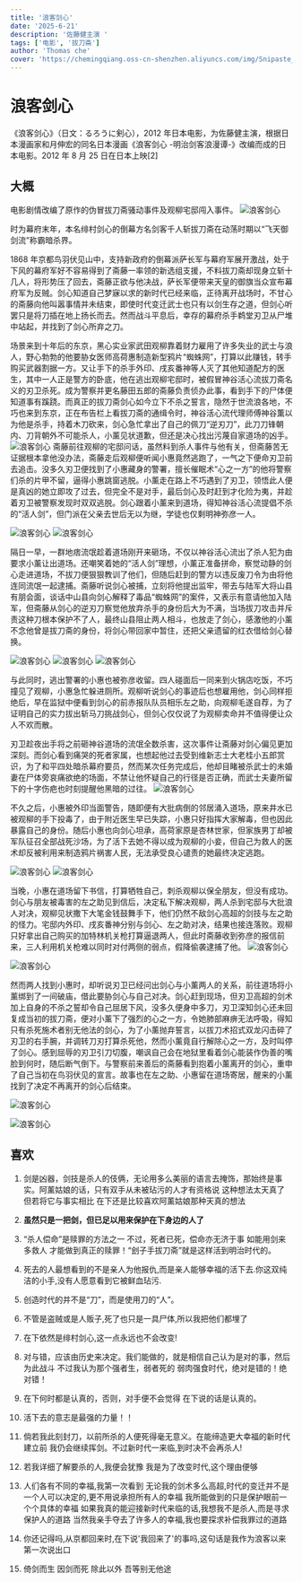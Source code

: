 ```yaml
---
title: '浪客剑心'
date: '2025-6-21'
description: '佐藤健主演 '
tags: ['电影', '拔刀斋']
author: 'Thomas che'
cover: 'https://chemingqiang.oss-cn-shenzhen.aliyuncs.com/img/Snipaste_2025-06-21_22-35-17.png'
---
```


# 浪客剑心

《浪客剑心》（日文：るろうに剣心），2012 年日本电影，为佐藤健主演，根据日本漫画家和月伸宏的同名日本漫画《浪客剑心 -明治剑客浪漫谭-》改编而成的日本电影。2012 年 8 月 25 日在日本上映[2]

## 大概

电影剧情改编了原作的伪冒拔刀斋骚动事件及观柳宅邸闯入事件。
![浪客剑心](https://chemingqiang.oss-cn-shenzhen.aliyuncs.com/img/Snipaste_2025-06-21_23-05-25.png)

时为幕府末年，本名绯村剑心的倒幕方名剑客千人斩拔刀斋在动荡时期以“飞天御剑流”称霸暗杀界。

1868 年京都鸟羽伏见山中，支持新政府的倒幕派萨长军与幕府军展开激战，处于下风的幕府军好不容易得到了斋藤一率领的新选组支援，不料拔刀斋却现身立斩十几人，将形势压了回去，斋藤正欲与他决战，萨长军便带来天皇的御旗当众宣布幕府军为反贼。剑心知道自己梦寐以求的新时代已经来临，正待离开战场时，不甘心的斋藤向他叫嚣事情并未结束，即使时代变迁武士也只有以剑生存之道，但剑心听罢只是将刀插在地上扬长而去。然而战斗平息后，幸存的幕府杀手鹈堂刃卫从尸堆中站起，并找到了剑心所弃之刀。

场景来到十年后的东京，黑心实业家武田观柳靠着财力雇用了许多失业的武士与浪人，野心勃勃的他要胁女医师高荷惠制造新型鸦片“蜘蛛网”，打算以此赚钱，转手购买武器割据一方。又让手下的杀手外印、戌亥番神等人灭了其他知道配方的医生，其中一人正是警方的卧底，他在逃出观柳宅邸时，被假冒神谷活心流拔刀斋名义的刃卫杀死。成为警察并更名藤田五郎的斋藤负责侦办此事，看到手下的尸体便知道事有蹊跷。而真正的拔刀斋剑心如今立下不杀之誓言，隐然于世流浪各地，不巧也来到东京，正在布告栏上看拔刀斋的通缉令时，神谷活心流代理师傅神谷薫以为他是杀手，持着木刀砍来，剑心急忙拿出了自己的佩刀“逆刃刀”，此刀刀锋朝内、刀背朝外不可能杀人，小薰见状道歉，但还是决心找出污蔑自家道场的凶手。
![浪客剑心](https://chemingqiang.oss-cn-shenzhen.aliyuncs.com/img/Snipaste_2025-06-21_22-36-25.png)
斋藤前往观柳的宅邸问话，虽然料到杀人事件与他有关，但斋藤苦无证据根本拿他没办法，斋藤走后观柳便听闻小惠竟然逃跑了，一气之下便命刃卫前去追击。没多久刃卫便找到了小惠藏身的警署，擅长催眠术“心之一方”的他将警察们杀的片甲不留，逼得小惠跳窗逃脱。小薰走在路上不巧遇到了刃卫，领悟此人便是真凶的她立即攻了过去，但完全不是对手，最后剑心及时赶到才化险为夷，并趁着刃卫被警察发现时双双逃脱。剑心跟着小薰来到道场，得知神谷活心流提倡不杀的“活人剑”，但门派在父亲去世后无以为继，学徒也仅剩明神弥彦一人。

![浪客剑心](https://chemingqiang.oss-cn-shenzhen.aliyuncs.com/img/Snipaste_2025-06-21_23-07-48.png)
![浪客剑心](https://chemingqiang.oss-cn-shenzhen.aliyuncs.com/img/Snipaste_2025-06-21_23-08-06.png)

隔日一早，一群地痞流氓趁着道场刚开来砸场，不仅以神谷活心流出了杀人犯为由要求小薰让出道场。还嘲笑着她的“活人剑”理想，小薰正准备拼命，察觉动静的剑心走进道场，不拔刀便狠狠教训了他们，但随后赶到的警方以违反废刀令为由将他连同流氓一起逮捕。斋藤听说剑心被捕，立刻将他提出监牢，带去与陆军大将山县有朋会面，谈话中山县向剑心解释了毒品“蜘蛛网”的案件，又表示有意请他加入陆军，但斋藤从剑心的逆刃刀察觉他放弃杀手的身份后大为不满，当场拔刀攻击并斥责这种刀根本保护不了人，最终山县阻止两人相斗，也放走了剑心，感激他的小薰不念他曾是拔刀斋的身份，将剑心带回家中暂住，还把父亲遗留的红衣借给剑心替换。

![浪客剑心](https://chemingqiang.oss-cn-shenzhen.aliyuncs.com/img/Snipaste_2025-06-21_23-26-22.png)
![浪客剑心](https://chemingqiang.oss-cn-shenzhen.aliyuncs.com/img/Snipaste_2025-06-21_23-27-19.png)
![浪客剑心](https://chemingqiang.oss-cn-shenzhen.aliyuncs.com/img/Snipaste_2025-06-21_23-26-38.png)

与此同时，逃出警署的小惠也被弥彦收留。四人碰面后一同来到火锅店吃饭，不巧撞见了观柳，小惠急忙躲进厕所。观柳听说剑心的事迹后也想雇用他，剑心同样拒绝后，早在监狱中便看到剑心的前赤报队队员相乐左之助，向观柳毛遂自荐，为了证明自己的实力拔出斩马刀挑战剑心，但剑心仅仅说了为观柳卖命并不值得便让众人不欢而散。

刃卫趁夜出手将之前砸神谷道场的流氓全数杀害，这次事件让斋藤对剑心偏见更加深刻。而剑心看到痛哭的死者家属，也想起他过去受到维新志士大老桂小五郎赏识，为了和平四处暗杀幕府要员，然而某次任务完成后，他却目睹被杀武士的未婚妻在尸体旁哀痛欲绝的场面，不禁让他怀疑自己的行径是否正确，而武士夫妻所留下的十字伤疤也时刻提醒他黑暗的过往。
![浪客剑心](https://chemingqiang.oss-cn-shenzhen.aliyuncs.com/img/Snipaste_2025-06-22_00-08-48.png)

不久之后，小惠被外印当面警告，随即便有大批病倒的邻居涌入道场，原来井水已被观柳的手下投毒了，由于附近医生早已失踪，小惠只好指挥大家解毒，但也因此暴露自己的身份。随后小惠也向剑心坦承，高荷家原是杏林世家，但家族男丁却被军队征召全部战死沙场，为了活下去她不得以成为观柳的小妾，但自己为救人的医术却反被利用来制造鸦片祸害人民，无法承受良心谴责的她最终决定逃跑。

![浪客剑心](https://chemingqiang.oss-cn-shenzhen.aliyuncs.com/img/Snipaste_2025-06-22_00-37-44.png)
![浪客剑心](https://chemingqiang.oss-cn-shenzhen.aliyuncs.com/img/Snipaste_2025-06-22_00-30-43.png)

当晚，小惠在道场留下书信，打算牺牲自己，刺杀观柳以保全朋友，但没有成功。剑心与朋友被毒害的左之助见到信后，决定私下解决观柳，两人杀到宅邸与大批浪人对决，观柳见状撒下大笔金钱鼓舞手下，他们仍然不敌剑心高超的剑技与左之助的怪力。宅邸内外印、戌亥番神分别与剑心、左之助对决，结果也接连落败。观柳只好拿出自己购买的加特林机关枪打算逼退两人，但此时斋藤收到弥彦的报信前来，三人利用机关枪难以同时对付两侧的弱点，假降偷袭逮捕了他。
![浪客剑心](https://chemingqiang.oss-cn-shenzhen.aliyuncs.com/bag_1/Snipaste_2025-06-22_01-01-22.png)

![浪客剑心](https://chemingqiang.oss-cn-shenzhen.aliyuncs.com/bag_1/Snipaste_2025-06-22_01-06-36.png)

然而两人找到小惠时，却听说刃卫已经问出剑心与小薰两人的关系，前往道场将小薰绑到了一间破庙，借此要胁剑心与自己对决。剑心赶到现场，但刃卫高超的剑术加上自身的不杀之誓却令自己屈居下风，没多久便身中多刀，刃卫深知剑心还未回复成当初的拔刀斋，便对小薰下了强烈的心之一方，令她肺部麻痹无法呼吸，得知只有杀死施术者别无他法的剑心，为了小薰抛弃誓言，以拔刀术招式双龙闪击碎了刃卫的右手腕，并调转刀刃打算杀死他，然而小薰竟自行解除心之一方，及时叫停了剑心。感到屈辱的刃卫引刀切腹，嘲讽自己会在地狱里看着剑心能装作伪善的嘴脸到何时，随后断气倒下。与警察前来善后的斋藤看到抱着小薰离开的剑心，重申了自己当初在鸟羽伏见的宣言。故事也在左之助、小惠留在道场寄居，醒来的小薰找到了决定不再离开的剑心后结束。

![浪客剑心](https://chemingqiang.oss-cn-shenzhen.aliyuncs.com/bag_1/Snipaste_2025-06-22_01-13-23.png)

![浪客剑心](https://chemingqiang.oss-cn-shenzhen.aliyuncs.com/bag_1/Snipaste_2025-06-22_01-13-55.png)

## 喜欢

1. 剑是凶器，剑技是杀人的伎俩，无论用多么美丽的语言去掩饰，那始终是事实。阿薰姑娘的话，只有双手从未被玷污的人才有资格说 这种想法太天真了 但若将它与事实相比 在下还是比较喜欢阿薰姑娘那种天真的想法

2. **虽然只是一把剑，但已足以用来保护在下身边的人了**

3. “杀人偿命”是赎罪的方法之一 不过，死者已死，偿命亦无济于事 如能用剑来多救人 才能做到真正的赎罪！“刽子手拔刀斋”就是这样活到明治时代的。

4. 死去的人最想看到的不是亲人为他报仇,而是亲人能够幸福的活下去.你这双纯洁的小手,没有人愿意看到它被鲜血玷污.

5. 创造时代的并不是“刀”，而是使用刀的“人”。

6. 不管是盗贼或是人贩子,死了也只是一具尸体,所以我把他们都埋了

7. 在下依然是绯村剑心,这一点永远也不会改变!

8. 对与错，应该由历史来决定。我们能做的，就是相信自己认为是对的事，然后为此战斗 不过我认为那个强者生，弱者死的 弱肉强食时代，绝对是错的！绝对错！

9. 在下何时都是认真的，否则，对手便不会觉得 在下说的话是认真的。

10. 活下去的意志是最强的力量！！

11. 倘若我此刻封刀，以前所杀的人便死得毫无意义。在能缔造更大幸福的新时代建立前 我仍会继续挥剑。不过新时代一来临,到时决不会再杀人!

12. 若我详细了解要杀的人,我便会犹豫 我是为了改变时代,这个理由便够

13. 人们各有不同的幸福,我第一次看到 无论我的剑术多么高超,时代的变迁并不是一个人可以决定的,更不用说承担所有人的幸福 我所能做到的只是保护眼前一个个具体的幸福 如果我真的能迎接新时代来临的话,我想我不是杀人,而是寻求保护人的道路 当然我亲手夺去了许多人的幸福,我也要探求补偿我罪过的道路

14. 你还记得吗,从京都回来时,在下说'我回来了'的事吗,这句话是我作为浪客以来第一次说出口

15. 倚剑而生 因剑而死 除此以外 吾等别无他途
